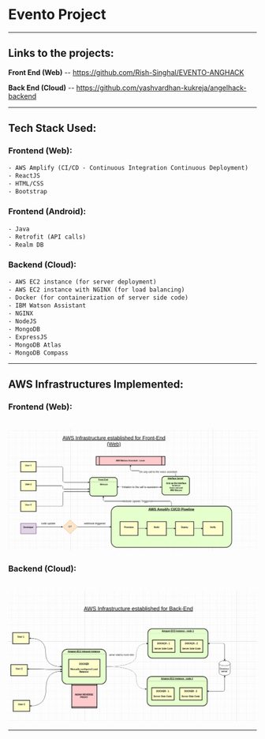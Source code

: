 # Evento Project
------------
## Links to the projects:
**Front End (Web)** -- https://github.com/Rish-Singhal/EVENTO-ANGHACK

**Back End (Cloud)** -- https://github.com/yashvardhan-kukreja/angelhack-backend


------------

## Tech Stack Used:
### Frontend (Web):

    - AWS Amplify (CI/CD - Continuous Integration Continuous Deployment)
    - ReactJS
    - HTML/CSS
    - Bootstrap

### Frontend (Android):
    - Java
    - Retrofit (API calls)
    - Realm DB

### Backend (Cloud):

    - AWS EC2 instance (for server deployment)
    - AWS EC2 instance with NGINX (for load balancing)
    - Docker (for containerization of server side code)
    - IBM Watson Assistant 
    - NGINX
    - NodeJS
    - MongoDB
    - ExpressJS
    - MongoDB Atlas
    - MongoDB Compass

------------------

## AWS Infrastructures Implemented:

### Frontend (Web):
<br>
<img src="./infrastructures/aws_frontend.jpeg"/>
<br>

### Backend (Cloud):
<br>
<img src="./infrastructures/aws_backend.jpeg"/>
<br>

-----------